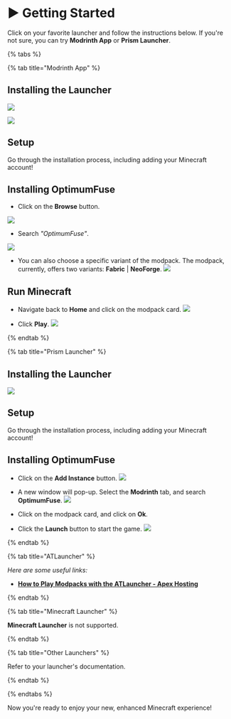 # ▶️ Getting Started

Click on your favorite launcher and follow the instructions below. If you're not
sure, you can try **Modrinth App** or **Prism Launcher**.

{% tabs %}

{% tab title="Modrinth App" %}

## Installing the Launcher

[![](https://img.shields.io/badge/Install%20Here-Modrinth%20App-%2300AF5C?style=for-the-badge&logo=modrinth)](https://modrinth.com/app)

![](.gitbook/assets/modrinth-download.png)

## Setup

Go through the installation process, including adding your Minecraft account!

## Installing OptimumFuse

- Click on the **Browse** button.

![](.gitbook/assets/modrinth-download.png)

- Search _"OptimumFuse"_.

![](.gitbook/assets/modrinth-install.png)

- You can also choose a specific variant of the modpack. The modpack, currently,
  offers two variants: **Fabric** | **NeoForge**.
  ![](.gitbook/assets/modrinth-variants.png)

## Run Minecraft

- Navigate back to **Home** and click on the modpack card.
  ![](.gitbook/assets/modrinth-card.png)

- Click **Play**.
  ![](.gitbook/assets/modrinth-play.png)

{% endtab %}

{% tab title="Prism Launcher" %}

## Installing the Launcher

[![](https://img.shields.io/badge/Install%20Here-Prism%20Launcher-%23d74059?style=for-the-badge)](https://prismlauncher.org/download/windows)

## Setup

Go through the installation process, including adding your Minecraft account!

## Installing OptimumFuse

- Click on the **Add Instance** button. ![](.gitbook/assets/prism-add.png)

- A new window will pop-up. Select the **Modrinth** tab, and search
  **OptimumFuse**. ![](.gitbook/assets/prism-search.png)

- Click on the modpack card, and click on **Ok**.

- Click the **Launch** button to start the game.
  ![](.gitbook/assets/prism-play.png)

{% endtab %}

{% tab title="ATLauncher" %}

_Here are some useful links:_

- **<a href="https://apexminecrafthosting.com/how-to-play-modpacks-with-the-atlauncher/" target="_blank">How
  to Play Modpacks with the ATLauncher - Apex Hosting</a>**

{% endtab %}

{% tab title="Minecraft Launcher" %}

**Minecraft Launcher** is not supported.

{% endtab %}

{% tab title="Other Launchers" %}

Refer to your launcher's documentation.

{% endtab %}

{% endtabs %}

Now you're ready to enjoy your new, enhanced Minecraft experience!
